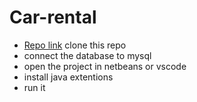 # Car-rental
- [Repo link](https://github.com/jeswin0304/Car-rental.git) clone this repo
- connect the database to mysql <br>
- open the project in netbeans or vscode <br>
- install java extentions<br>
- run it <br>
